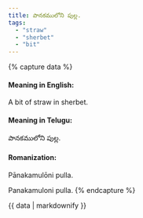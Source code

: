 ```yaml
---
title: పానకములోని పుల్ల.
tags:
  - "straw"
  - "sherbet"
  - "bit"
---
```


{% capture data %}
#### Meaning in English:
A bit of straw in sherbet.

#### Meaning in Telugu:
పానకములోని పుల్ల.

#### Romanization:
Pānakamulōni pulla.

Panakamuloni pulla.
{% endcapture %}

{{ data | markdownify }}


